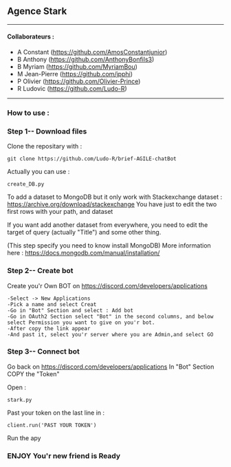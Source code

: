 ## Agence Stark
_______________________________________________________

#### Collaborateurs : 

  - A Constant (https://github.com/AmosConstantjunior)
  - B Anthony (https://github.com/AnthonyBonfils3)
  - B Myriam (https://github.com/MyriamBou)
  - M Jean-Pierre (https://github.com/jpphi)
  - P Olivier (https://github.com/Olivier-Prince)
  - R Ludovic (https://github.com/Ludo-R)

_______________________________________________________
  
### How to use :

### Step 1-- Download files

Clone the repositary with :

	git clone https://github.com/Ludo-R/brief-AGILE-chatBot

Actually you can use :

	create_DB.py 
	
To add a dataset to MongoDB but it only work with Stackexchange dataset :
https://archive.org/download/stackexchange
You have just to edit the two first rows with your path, and dataset

If you want add another dataset from everywhere, you need to edit the target of query (actually "Title") and some other thing.

(This step specify you need to know install MongoDB)
More information here : https://docs.mongodb.com/manual/installation/

### Step 2-- Create bot

Create you'r Own BOT on https://discord.com/developers/applications
	
	-Select -> New Applications
	-Pick a name and select Creat
	-Go in "Bot" Section and select : Add bot
	-Go in OAuth2 Section select "Bot" in the second columns, and below select Permission you want to give on you'r bot.
	-After copy the link appear
	-And past it, select you'r server where you are Admin,and select GO

### Step 3-- Connect bot

Go back on https://discord.com/developers/applications
In "Bot" Section COPY the "Token"

Open :
	
	stark.py

Past your token on the last line in :

	client.run('PAST YOUR TOKEN')

Run the apy

### ENJOY You'r new friend is Ready
 
